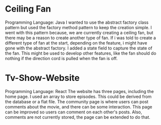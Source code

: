 # Ceiling Fan
Programming Language: Java
I wanted to use the abstract factory class pattern but used the factory method pattern to keep the creation simple. 
I went with this pattern because, we are currently creating a ceiling fan, but there may be a reason to create another type of fan. If i was told to create a different type of fan at the start, depending on the feature, i might have gone with the abstract factory.
I added a state field to capture the state of the fan. This might be used to develop other features, like the fan should do nothing if the direction cord is pulled when the fan is off.  

# Tv-Show-Website
Programming Language: React
The website has three pages, including the home page. I used an array to store episodes. This could be derived from the database or a flat file. The community page is where users can post comments about the movie, and there can be some interaction. This page can be improved so users can comment on each other's posts.  Also, comments are not currently stored, the page can be extended to do that. 
